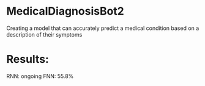 # MedicalDiagnosisBot2

Creating a model that can accurately predict a medical condition based on a description of their symptoms

# Results:
RNN: ongoing
FNN: 55.8%
